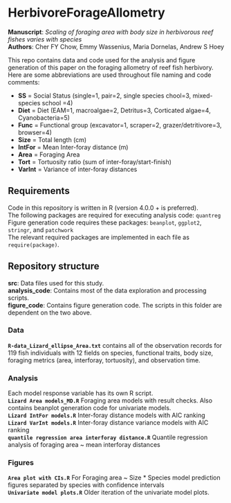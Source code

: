 # HerbivoreForageAllometry
**Manuscript**: _Scaling of foraging area with body size in herbivorous reef fishes varies with species_  
**Authors**: Cher FY Chow, Emmy Wassenius, Maria Dornelas, Andrew S Hoey  
  
This repo contains data and code used for the analysis and figure generation of this paper on the foraging allometry of reef fish herbivory.
Here are some abbreviations are used throughout file naming and code comments:
- **SS** = Social Status (single=1, pair=2, single species chool=3, mixed-species school =4)
- **Diet** = Diet (EAM=1, macroalgae=2, Detritus=3, Corticated algae=4, Cyanobacteria=5)
- **Func** = Functional group (excavator=1, scraper=2, grazer/detritivore=3, browser=4)
- **Size** = Total length (cm)
- **IntFor** = Mean Inter-foray distance (m)
- **Area** = Foraging Area
- **Tort** = Tortuosity ratio (sum of inter-foray/start-finish)
- **VarInt** = Variance of inter-foray distances

## Requirements
Code in this repository is written in R (version 4.0.0 + is preferred).  
The following packages are required for executing analysis code: `quantreg`  
Figure generation code requires these packages: `beanplot`, `ggplot2`, `stringr`, and `patchwork`  
The relevant required packages are implemented in each file as `require(package)`.

## Repository structure
**src**: Data files used for this study.  
**analysis_code**: Contains most of the data exploration and processing scripts.  
**figure_code**: Contains figure generation code. The scripts in this folder are dependent on the two above.  

### Data
**`R-data_Lizard_ellipse_Area.txt`** contains all of the observation records for 119 fish individuals with 12 fields on species, functional traits, body size, foraging metrics (area, interforay, tortuosity), and observation time.

### Analysis
Each model response variable has its own R script.  
**`Lizard Area models_MD.R`** Foraging area models with result checks. Also contains beanplot generation code for univariate models.  
**`Lizard IntFor models.R`** Inter-foray distance models with AIC ranking  
**`Lizard VarInt models.R`** Inter-foray distance variance models with AIC ranking  
**`quantile regression area interforay distance.R`** Quantile regression analysis of foraging area ~ mean interforay distances

### Figures
**`Area plot with CIs.R`** For Foraging area ~ Size * Species model prediction figures separated by species with confidence intervals  
**`Univariate model plots.R`** Older iteration of the univariate model plots.
